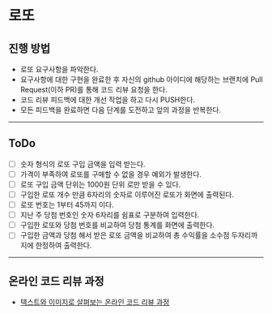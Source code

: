 # 로또
## 진행 방법
* 로또 요구사항을 파악한다.
* 요구사항에 대한 구현을 완료한 후 자신의 github 아이디에 해당하는 브랜치에 Pull Request(이하 PR)를 통해 코드 리뷰 요청을 한다.
* 코드 리뷰 피드백에 대한 개선 작업을 하고 다시 PUSH한다.
* 모든 피드백을 완료하면 다음 단계를 도전하고 앞의 과정을 반복한다.

---

## ToDo

* [ ] 숫자 형식의 로또 구입 금액을 입력 받는다.
* [ ] 가격이 부족하여 로또를 구매할 수 없을 경우 예외가 발생한다.
* [ ] 로또 구입 금액 단위는 1000원 단위 로만 받을 수 있다.
* [ ] 구입한 로또 개수 만큼 6자리의 숫자로 이루어진 로또가 화면에 출력된다.
* [ ] 로또 번호는 1부터 45까지 이다.
* [ ] 지난 주 당첨 번호인 숫자 6자리를 쉼표로 구분하여 입력한다.
* [ ] 구입한 로또와 당첨 번호를 비교하여 당첨 통계를 화면에 출력한다.
* [ ] 구입한 금액과 당첨 해서 받은 로또 금액을 비교하여 총 수익률을 소수점 두자리까지에 한정하여 출력한다.

---

## 온라인 코드 리뷰 과정
* [텍스트와 이미지로 살펴보는 온라인 코드 리뷰 과정](https://github.com/next-step/nextstep-docs/tree/master/codereview)